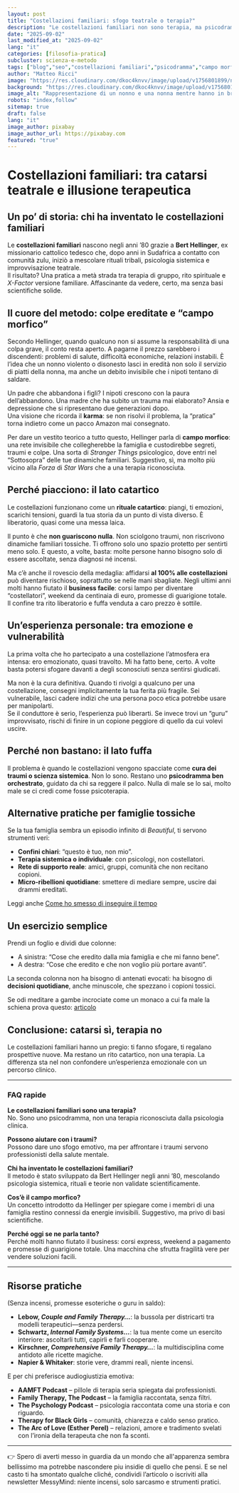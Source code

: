 ```yaml
---
layout: post
title: "Costellazioni familiari: sfogo teatrale o terapia?"
description: "Le costellazioni familiari non sono terapia, ma psicodramma catartico. Scopri origini, rischi ed esperienze reali per gestire famiglie tossiche."
date: "2025-09-02"
last_modified_at: "2025-09-02"
lang: "it"
categories: [filosofia-pratica]
subcluster: scienza-e-metodo
tags: ["blog","seo","costellazioni familiari","psicodramma","campo morfico","guru spirituali","famiglie tossiche"]
author: "Matteo Ricci"
image: "https://res.cloudinary.com/dkoc4knvv/image/upload/v1756801899/nonni_1920_u8uutf.webp"
background: "https://res.cloudinary.com/dkoc4knvv/image/upload/v1756801804/nonni_600_dbw4ie.webp"
image_alt: "Rappresentazione di un nonno e una nonna mentre hanno in braccio i nipoti"
robots: "index,follow"
sitemap: true
draft: false
lang: "it"
image_author: pixabay 
image_author_url: https://pixabay.com
featured: "true"
---
```


# Costellazioni familiari: tra catarsi teatrale e illusione terapeutica

## Un po’ di storia: chi ha inventato le costellazioni familiari

Le **costellazioni familiari** nascono negli anni ’80 grazie a **Bert Hellinger**, ex missionario cattolico tedesco che, dopo anni in Sudafrica a contatto con comunità zulu, iniziò a mescolare rituali tribali, psicologia sistemica e improvvisazione teatrale.  
Il risultato? Una pratica a metà strada tra terapia di gruppo, rito spirituale e *X-Factor* versione familiare. Affascinante da vedere, certo, ma senza basi scientifiche solide.

## Il cuore del metodo: colpe ereditate e “campo morfico”

Secondo Hellinger, quando qualcuno non si assume la responsabilità di una colpa grave, il conto resta aperto. A pagarne il prezzo sarebbero i discendenti: problemi di salute, difficoltà economiche, relazioni instabili. È l’idea che un nonno violento o disonesto lasci in eredità non solo il servizio di piatti della nonna, ma anche un debito invisibile che i nipoti tentano di saldare.

Un padre che abbandona i figli? I nipoti crescono con la paura dell’abbandono. Una madre che ha subito un trauma mai elaborato? Ansia e depressione che si ripresentano due generazioni dopo.  
Una visione che ricorda il **karma**: se non risolvi il problema, la “pratica” torna indietro come un pacco Amazon mai consegnato.

Per dare un vestito teorico a tutto questo, Hellinger parla di **campo morfico**: una rete invisibile che collegherebbe la famiglia e custodirebbe segreti, traumi e colpe. Una sorta di *Stranger Things* psicologico, dove entri nel “Sottosopra” delle tue dinamiche familiari. Suggestivo, sì, ma molto più vicino alla *Forza* di *Star Wars* che a una terapia riconosciuta.

## Perché piacciono: il lato catartico

Le costellazioni funzionano come un **rituale catartico**: piangi, ti emozioni, scarichi tensioni, guardi la tua storia da un punto di vista diverso. È liberatorio, quasi come una messa laica.

Il punto è che **non guariscono nulla**. Non sciolgono traumi, non riscrivono dinamiche familiari tossiche. Ti offrono solo uno spazio protetto per sentirti meno solo. E questo, a volte, basta: molte persone hanno bisogno solo di essere ascoltate, senza diagnosi né incensi.

Ma c’è anche il rovescio della medaglia: affidarsi **al 100% alle costellazioni** può diventare rischioso, soprattutto se nelle mani sbagliate. Negli ultimi anni molti hanno fiutato il **business facile**: corsi lampo per diventare “costellatori”, weekend da centinaia di euro, promesse di guarigione totale.  
Il confine tra rito liberatorio e fuffa venduta a caro prezzo è sottile.

## Un’esperienza personale: tra emozione e vulnerabilità

La prima volta che ho partecipato a una costellazione l’atmosfera era intensa: ero emozionato, quasi travolto. Mi ha fatto bene, certo. A volte basta potersi sfogare davanti a degli sconosciuti senza sentirsi giudicati.

Ma non è la cura definitiva. Quando ti rivolgi a qualcuno per una costellazione, consegni implicitamente la tua ferita più fragile. Sei vulnerabile, lasci cadere indizi che una persona poco etica potrebbe usare per manipolarti.  
Se il conduttore è serio, l’esperienza può liberarti. Se invece trovi un “guru” improvvisato, rischi di finire in un copione peggiore di quello da cui volevi uscire.

## Perché non bastano: il lato fuffa

Il problema è quando le costellazioni vengono spacciate come **cura dei traumi o scienza sistemica**. Non lo sono. Restano uno **psicodramma ben orchestrato**, guidato da chi sa reggere il palco. Nulla di male se lo sai, molto male se ci credi come fosse psicoterapia.

## Alternative pratiche per famiglie tossiche

Se la tua famiglia sembra un episodio infinito di *Beautiful*, ti servono strumenti veri:

* **Confini chiari**: “questo è tuo, non mio”.
* **Terapia sistemica o individuale**: con psicologi, non costellatori.
* **Rete di supporto reale**: amici, gruppi, comunità che non recitano copioni.
* **Micro-ribellioni quotidiane**: smettere di mediare sempre, uscire dai drammi ereditati.

Leggi anche [Come ho smesso di inseguire il tempo](/crescita-autentica/come-ho-smesso-di-inseguire-il-tempo/)

## Un esercizio semplice

Prendi un foglio e dividi due colonne:

* A sinistra: “Cose che eredito dalla mia famiglia e che mi fanno bene”.
* A destra: “Cose che eredito e che non voglio più portare avanti”.

La seconda colonna non ha bisogno di antenati evocati: ha bisogno di **decisioni quotidiane**, anche minuscole, che spezzano i copioni tossici.

Se odi meditare a gambe incrociate come un monaco a cui fa male la schiena prova questo: [articolo](/equilibrio-interiore/come-meditare-senza-sedersi-a-gambe-incrociate/)

## Conclusione: catarsi sì, terapia no

Le costellazioni familiari hanno un pregio: ti fanno sfogare, ti regalano prospettive nuove. Ma restano un rito catartico, non una terapia. La differenza sta nel non confondere un’esperienza emozionale con un percorso clinico.

---

### FAQ rapide

**Le costellazioni familiari sono una terapia?**  
No. Sono uno psicodramma, non una terapia riconosciuta dalla psicologia clinica.

**Possono aiutare con i traumi?**  
Possono dare uno sfogo emotivo, ma per affrontare i traumi servono professionisti della salute mentale.

**Chi ha inventato le costellazioni familiari?**  
Il metodo è stato sviluppato da Bert Hellinger negli anni ’80, mescolando psicologia sistemica, rituali e teorie non validate scientificamente.

**Cos’è il campo morfico?**  
Un concetto introdotto da Hellinger per spiegare come i membri di una famiglia restino connessi da energie invisibili. Suggestivo, ma privo di basi scientifiche.

**Perché oggi se ne parla tanto?**  
Perché molti hanno fiutato il business: corsi express, weekend a pagamento e promesse di guarigione totale. Una macchina che sfrutta fragilità vere per vendere soluzioni facili.

---

## Risorse pratiche

(Senza incensi, promesse esoteriche o guru in saldo):

- **Lebow, *Couple and Family Therapy…***: la bussola per districarti tra modelli terapeutici—senza perdersi.  
- **Schwartz, *Internal Family Systems…***: la tua mente come un esercito interiore: ascoltarli tutti, capirli e farli cooperare.  
- **Kirschner, *Comprehensive Family Therapy…***: la multidisciplina come antidoto alle ricette magiche.  
- **Napier & Whitaker**: storie vere, drammi reali, niente incensi.  

E per chi preferisce audiogiustizia emotiva:  
- **AAMFT Podcast** – pillole di terapia seria spiegata dai professionisti.  
- **Family Therapy, The Podcast** – la famiglia raccontata, senza filtri.  
- **The Psychology Podcast** – psicologia raccontata come una storia e con riguardo.  
- **Therapy for Black Girls** – comunità, chiarezza e caldo senso pratico.  
- **The Arc of Love (Esther Perel)** – relazioni, amore e tradimento svelati con l’ironia della terapeuta che non fa sconti.

---

👉 Spero di averti messo in guardia da un mondo che all'apparenza sembra bellissimo ma potrebbe nascondere piu insidie di quello che pensi. E se nel casto ti ha smontato qualche cliché, condividi l’articolo o iscriviti alla newsletter MessyMind: niente incensi, solo sarcasmo e strumenti pratici.
